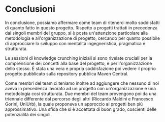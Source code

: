 # Conclusioni

In conclusione, possiamo affermare come team di ritenerci molto soddisfatti di
quanto fatto in questo progetto. Rispetto a progetti trattati in precedenza dai
singoli membri del gruppo, si è posta un'attenzione particolare alla metodologia
e all'organizzazione di progetto, cercando per quanto possibile di approcciare
lo sviluppo con mentalità ingegneristica, pragmatica e strutturata.

Le sessioni di knowledge crunching iniziali si sono rivelate cruciali per la
comprensione dei concetti alla base del progetto, e per l'organizzazione dello
stesso. È stata una vera e propria soddisfazione poi vedere il proprio progetto
pubblicato sulla repository pubblica Maven Central.

Come membri del team ci teniamo inoltre ad aggiungere che nessuno di noi aveva
in precedenza lavorato ad un progetto con un'organizzazione e una metodologia
così strutturata. Due membri del team provengono poi da una triennale differente
dal percorso degli altri (Riccardo Maldini e Francesco Gorini, UniUrb), la quale
proponeva un approccio ai progetti ben più approssimativo. Una sfida che si è
accettata di buon grado, coscienti delle potenzialità dei singoli.
